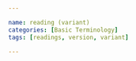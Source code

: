```yaml
---

name: reading (variant)
categories: [Basic Terminology]
tags: [readings, version, variant]

---
```

